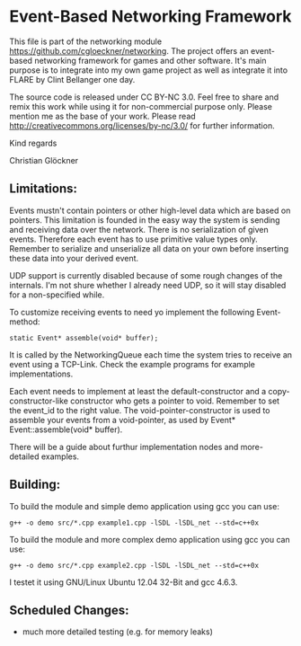 Event-Based Networking Framework
============================

This file is part of the networking module https://github.com/cgloeckner/networking. The project offers an event-based networking framework for games and other software. It's main purpose is to integrate into my own game project as well as integrate it into FLARE by Clint Bellanger one day.

The source code is released under CC BY-NC 3.0. Feel free to share and remix this work while using it for non-commercial purpose only. Please mention me as the base of your work. Please read http://creativecommons.org/licenses/by-nc/3.0/ for further information.

Kind regards

Christian Glöckner


Limitations:
----------

Events mustn't contain pointers or other high-level data which are based on pointers. This limitation is founded in the easy way the system is sending and receiving data over the network. There is no serialization of given events. Therefore each event has to use primitive value types only. Remember to serialize and unserialize all data on your own before inserting these data into your derived event.

UDP support is currently disabled because of some rough changes of the internals. I'm not shure whether I already need UDP, so it will stay disabled for a non-specified while.

To customize receiving events to need yo implement the following Event-method:

    static Event* assemble(void* buffer);

It is called by the NetworkingQueue each time the system tries to receive an event using a TCP-Link. Check the example programs for example implementations.

Each event needs to implement at least the default-constructor and a copy-constructor-like constructor who gets a pointer to void. Remember to set the event_id to the right value. The void-pointer-constructor is used to assemble your events from a void-pointer, as used by Event* Event::assemble(void* buffer).

There will be a guide about furthur implementation nodes and more-detailed examples.


Building:
--------

To build the module and simple demo application using gcc you can use:

    g++ -o demo src/*.cpp example1.cpp -lSDL -lSDL_net --std=c++0x

To build the module and more complex demo application using gcc you can use:

    g++ -o demo src/*.cpp example2.cpp -lSDL -lSDL_net --std=c++0x

I testet it using GNU/Linux Ubuntu 12.04 32-Bit and gcc 4.6.3.


Scheduled Changes:
----------------

- much more detailed testing (e.g. for memory leaks)


